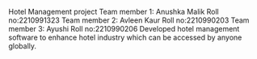 Hotel Management project
Team member 1:  Anushka Malik     Roll no:2210991323
Team member 2:  Avleen Kaur       Roll no:2210990203
Team member 3:  Ayushi            Roll no:2210990206
Developed hotel management software to enhance hotel industry which can be accessed by anyone globally.

